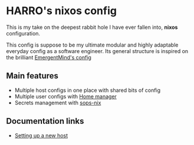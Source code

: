 # HARRO's nixos config

This is my take on the deepest rabbit hole I have ever fallen into, **nixos** configuration.

This config is suppose to be my ultimate modular and highly adaptable everyday config as a software engineer.
Its general structure is inspired on the brilliant [EmergentMind's config](https://github.com/EmergentMind/nix-config)

## Main features

- Multiple host configs in one place with shared bits of config
- Multiple user configs with [Home manager](https://github.com/nix-community/home-manager)
- Secrets management with [sops-nix](https://github.com/Mic92/sops-nix)

## Documentation links

- [Setting up a new host](./doc/setting-up-a-new-host.md)
